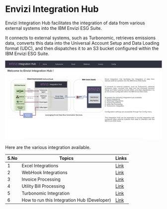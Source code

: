 # Envizi Integration Hub 

Envizi Integration Hub facilitates the integration of data from various external systems into the IBM Envizi ESG Suite.

It connects to external systems, such as Turbonomic, retrieves emissions data, converts this data into the Universal Account Setup and Data Loading format (UDC), and then dispatches it to an S3 bucket configured within the IBM Envizi ESG Suite.

<img src="/docs/images/home.png">

Here are the various integration available.

<table>
    <thead>
        <th>S.No</th>
        <th>Topics</th>
        <th>Links</th>
    </thead>
    <tr>
        <td>1</td>
        <td>Excel Integrations</td>
        <td><a href="./docs/10-excel">Link</a></td>
   </tr>   
    <tr>
        <td>2</td>
        <td>WebHook Integrations</td>
        <td><a href="./docs/11-webhook">Link</a></td>
   </tr>   
    <tr>
        <td>3</td>
        <td>Invoice Processing</td>
        <td><a href="./docs/20-invoices/">Link</a></td>
   </tr>   
    <tr>
        <td>4</td>
        <td>Utility Bill Processing</td>
        <td><a href="./docs/21-utility-bills/">Link</a></td>
   </tr>    
       <tr>
        <td>5</td>
        <td>Turbonomic Integration</td>
        <td><a href="./docs/30-turbonomic/">Link</a></td>
   </tr>   
   </tr>    
       <tr>
        <td>6</td>
        <td>How to run this Integration Hub (Developer)</td>
        <td><a href="./docs/50-developer/">Link</a></td>
   </tr>   

</table>